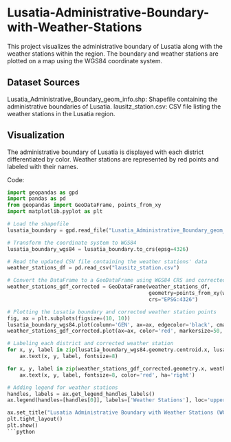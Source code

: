 # Lusatia-Administrative-Boundary-with-Weather-Stations

This project visualizes the administrative boundary of Lusatia along with the weather stations within the region. The boundary and weather stations are plotted on a map using the WGS84 coordinate system.

## Dataset Sources
Lusatia_Administrative_Boundary_geom_info.shp: Shapefile containing the administrative boundaries of Lusatia.
lausitz_station.csv: CSV file listing the weather stations in the Lusatia region.

## Visualization
The administrative boundary of Lusatia is displayed with each district differentiated by color. Weather stations are represented by red points and labeled with their names.

Code:
```python
import geopandas as gpd
import pandas as pd
from geopandas import GeoDataFrame, points_from_xy
import matplotlib.pyplot as plt

# Load the shapefile
lusatia_boundary = gpd.read_file("Lusatia_Administrative_Boundary_geom_info.shp")

# Transform the coordinate system to WGS84
lusatia_boundary_wgs84 = lusatia_boundary.to_crs(epsg=4326)

# Read the updated CSV file containing the weather stations' data
weather_stations_df = pd.read_csv("lausitz_station.csv")

# Convert the DataFrame to a GeoDataFrame using WGS84 CRS and corrected coordinates
weather_stations_gdf_corrected = GeoDataFrame(weather_stations_df, 
                                              geometry=points_from_xy(weather_stations_df.geoLaenge, weather_stations_df.geoBreite),
                                              crs="EPSG:4326")

# Plotting the Lusatia boundary and corrected weather station points
fig, ax = plt.subplots(figsize=(10, 10))
lusatia_boundary_wgs84.plot(column='GEN', ax=ax, edgecolor='black', cmap="Pastel1")
weather_stations_gdf_corrected.plot(ax=ax, color='red', markersize=50, label='Weather Stations')

# Labeling each district and corrected weather station
for x, y, label in zip(lusatia_boundary_wgs84.geometry.centroid.x, lusatia_boundary_wgs84.geometry.centroid.y, lusatia_boundary_wgs84['GEN']):
    ax.text(x, y, label, fontsize=8)

for x, y, label in zip(weather_stations_gdf_corrected.geometry.x, weather_stations_gdf_corrected.geometry.y, weather_stations_gdf_corrected['Stationsname']):
    ax.text(x, y, label, fontsize=8, color='red', ha='right')

# Adding legend for weather stations
handles, labels = ax.get_legend_handles_labels()
ax.legend(handles=[handles[0]], labels=['Weather Stations'], loc='upper right', bbox_to_anchor=(1, 0.95))

ax.set_title("Lusatia Administrative Boundary with Weather Stations (WGS84)")
plt.tight_layout()
plt.show()
```python

